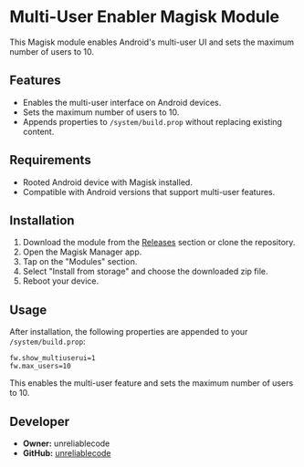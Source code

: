 # Multi-User Enabler Magisk Module

This Magisk module enables Android's multi-user UI and sets the maximum number of users to 10.

## Features

- Enables the multi-user interface on Android devices.
- Sets the maximum number of users to 10.
- Appends properties to `/system/build.prop` without replacing existing content.

## Requirements

- Rooted Android device with Magisk installed.
- Compatible with Android versions that support multi-user features.

## Installation

1. Download the module from the [Releases](https://github.com/unreliablecode/multiuser-enabler/releases) section or clone the repository.
2. Open the Magisk Manager app.
3. Tap on the "Modules" section.
4. Select "Install from storage" and choose the downloaded zip file.
5. Reboot your device.

## Usage

After installation, the following properties are appended to your `/system/build.prop`:

```
fw.show_multiuserui=1
fw.max_users=10
```

This enables the multi-user feature and sets the maximum number of users to 10.
## Developer

- **Owner:** unreliablecode
- **GitHub:** [unreliablecode](https://github.com/unreliablecode)
